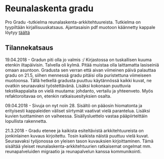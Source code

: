 # Reunalaskenta gradu
Pro Gradu -tutkielma reunalaskenta-arkkitehtuureista. Tutkielma on tyypiltään kirjallisuuskatsaus.
Ajantasaisin pdf muotoon käännetty kappale löytyy [täältä](https://github.com/lateski/mecgradu/raw/master/reunalaskenta.pdf)

## Tilannekatsaus
19.04.2018 - Gradun piti olla jo valmis :/ Kirjastossa on tuskallisen kuuma etenkin iltapäivisin. Talvella oli kylmä. Pitää muistaa olla laittamatta lasiseiniä omaan asuntoon. Gradusta sen verran että aivan viimeinen päivä palauttaa gradu on 21.5, siihen mennessä gradu pitäisi olla puristettuna viimeiseen muotoonsa. Tällä hetkellä gradusta puuttuu käytännössä kaikki kuvat, ne ovatkin seuraavaksi työstettävänä. Lisäksi kokonaan puuttuvia tekstikappalaita on vielä muutama: johdanto, vertailu ja yhteenveto. Myös refaktoroitavaa on, etenkin ratkaisuesityksien osalta. 

09.04.2018 - Sivuja on nyt noin 28. Sisältö on pääosin hiomatonta ja erityisesti kappaleiden väliset siirtymät vaativat vielä parantelua. Lisäksi kuvien tuottaminen on vaiheessa. Sisällysluettelo vastaa pääpiirteittäin lopullista rakennetta.

21.3.2018 - Gradu etenee ja kaikista esiteltävistä arkkitehtuureista on jonkinlainen kuvaus kirjoitettu. Tosin kaikista näistä puuttuu vielä kuvat. Seuraavaksi työjonossa on yleisen tason kuvauksien kirjoittaminen. Tämä sisältää yleiset reunalaskenta-arkkitehtuurien ratkaisemat ongelmat mm. reunapalveluiden migraatio ja reunapalvelun kanssa kommunikointi.
